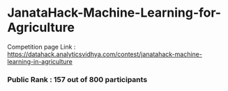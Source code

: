 # JanataHack-Machine-Learning-for-Agriculture

Competition page Link  : https://datahack.analyticsvidhya.com/contest/janatahack-machine-learning-in-agriculture

### Public Rank : 157 out of 800 participants 
